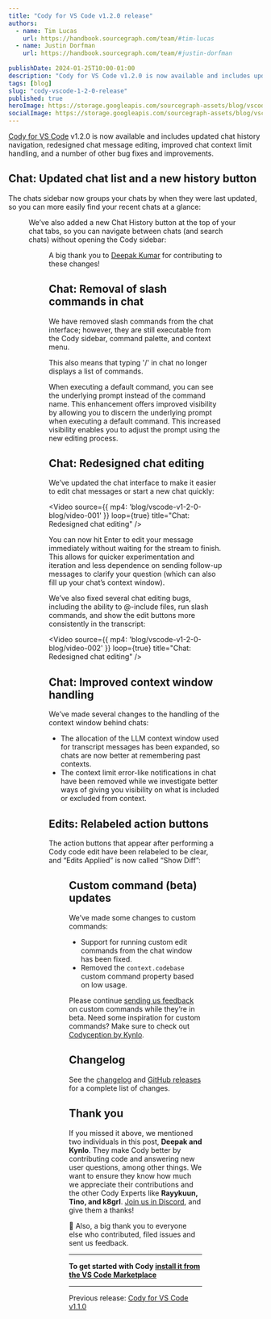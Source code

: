 ```yaml
---
title: "Cody for VS Code v1.2.0 release"
authors:
  - name: Tim Lucas
    url: https://handbook.sourcegraph.com/team/#tim-lucas
  - name: Justin Dorfman
    url: https://handbook.sourcegraph.com/team/#justin-dorfman
  
publishDate: 2024-01-25T10:00-01:00
description: "Cody for VS Code v1.2.0 is now available and includes updated chat history navigation, redesigned chat message editing, improved chat context limit handling, and a number of other bug fixes and improvements."
tags: [blog]
slug: "cody-vscode-1-2-0-release"
published: true
heroImage: https://storage.googleapis.com/sourcegraph-assets/blog/vscode-v1-2-0-blog/cody-vscode-1.2.0-og-image.png
socialImage: https://storage.googleapis.com/sourcegraph-assets/blog/vscode-v1-2-0-blog/cody-vscode-1.2.0-og-image.png
---
```


[Cody for VS Code](https://marketplace.visualstudio.com/items?itemName=sourcegraph.cody-ai) v1.2.0 is now available and includes updated chat history navigation, redesigned chat message editing, improved chat context limit handling, and a number of other bug fixes and improvements.

## Chat: Updated chat list and a new history button

The chats sidebar now groups your chats by when they were last updated, so you can more easily find your recent chats at a glance:

<Figure
  src="https://storage.googleapis.com/sourcegraph-assets/blog/vscode-v1-2-0-blog/image-001.png"
  alt="Cody v1.2.0: updated chat list and a new history button"
/>

We’ve also added a new Chat History button at the top of your chat tabs, so you can navigate between chats (and search chats) without opening the Cody sidebar:

<Figure
  src="https://storage.googleapis.com/sourcegraph-assets/blog/vscode-v1-2-0-blog/image-002.png"
  alt="Cody v1.2.0: Chat history"
/>

A big thank you to [Deepak Kumar](https://github.com/deepak2431) for contributing to these changes!

## Chat: Removal of slash commands in chat

We have removed slash commands from the chat interface; however, they are still executable from the Cody sidebar, command palette, and context menu.

This also means that typing '/' in chat no longer displays a list of commands.

When executing a default command, you can see the underlying prompt instead of the command name. This enhancement offers improved visibility by allowing you to discern the underlying prompt when executing a default command. This increased visibility enables you to adjust the prompt using the new editing process.

## Chat: Redesigned chat editing

We’ve updated the chat interface to make it easier to edit chat messages or start a new chat quickly:

<Video
  source={{
    mp4: 'blog/vscode-v1-2-0-blog/video-001'
  }}
  loop={true}
  title="Chat: Redesigned chat editing"
/>

You can now hit Enter to edit your message immediately without waiting for the stream to finish. This allows for quicker experimentation and iteration and less dependence on sending follow-up messages to clarify your question (which can also fill up your chat’s context window).

We’ve also fixed several chat editing bugs, including the ability to @-include files, run slash commands, and show the edit buttons more consistently in the transcript:

<Video
  source={{
    mp4: 'blog/vscode-v1-2-0-blog/video-002'
  }}
  loop={true}
  title="Chat: Redesigned chat editing"
/>

## Chat: Improved context window handling

We’ve made several changes to the handling of the context window behind chats:

* The allocation of the LLM context window used for transcript messages has been expanded, so chats are now better at remembering past contexts.
* The context limit error-like notifications in chat have been removed while we investigate better ways of giving you visibility on what is included or excluded from context.


## Edits: Relabeled action buttons

The action buttons that appear after performing a Cody code edit have been relabeled to be clear, and “Edits Applied” is now called “Show Diff”:

<Figure
  src="https://storage.googleapis.com/sourcegraph-assets/blog/vscode-v1-2-0-blog/image-003.png"
  alt="Cody v1.2.0: Clearer Edit action buttons"
/>

## Custom command (beta) updates

We’ve made some changes to custom commands:

* Support for running custom edit commands from the chat window has been fixed.
* Removed the `context.codebase` custom command property based on low usage.

Please continue [sending us feedback](https://github.com/sourcegraph/cody/issues/new?assignees=&labels=clients%2Fvscode%2Cfeedback&projects=sourcegraph%2F387&template=feedback.yml&title=feedback%3A+) on custom commands while they’re in beta. Need some inspiration for custom commands? Make sure to check out [Codyception by Kynlo](https://cody.kynlo.co.uk/).


## Changelog

See the [changelog](https://github.com/sourcegraph/cody/releases/tag/vscode-v1.2.0) and [GitHub releases](https://github.com/sourcegraph/cody/releases) for a complete list of changes.


## Thank you

If you missed it above, we mentioned two individuals in this post, **Deepak and Kynlo**. They make Cody better by contributing code and answering new user questions, ​​among other things. We want to ensure they know how much we appreciate their contributions and the other Cody Experts like **Rayykuun, Tino, and k8grl**. [Join us in Discord](https://discord.com/servers/sourcegraph-969688426372825169), and give them a thanks!

💖 Also, a big thank you to everyone else who contributed, filed issues and sent us feedback. 


---

**To get started with Cody [install it from the VS Code Marketplace](https://marketplace.visualstudio.com/items?itemName=sourcegraph.cody-ai)**


---

Previous release: [Cody for VS Code v1.1.0](/blog/cody-vscode-1.1.0-release)